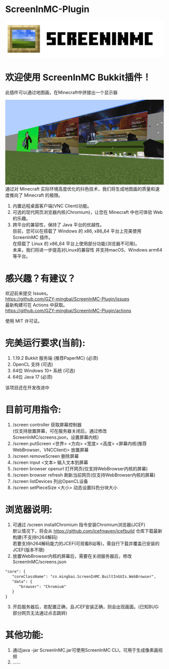 # ScreenInMC-Plugin
![ScreenInMC Logo(Temporary) By zhuWin](https://github.com/GZY-mingbai/ScreenInMC-Plugin/blob/master/logo.png?raw=true)
# 欢迎使用 ScreenInMC Bukkit插件！
此插件可以通过地图画，在Minecraft中拼接出一个显示器

![Example](https://github.com/GZY-mingbai/ScreenInMC-Plugin/blob/master/example.png?raw=true)  
通过对 Minecraft 实际环境高度优化的抖色技术，我们将生成地图画的质量和速度推向了 Minecraft 的极限。
1. 内置远程桌面客户端(VNC Client)功能。
2. 可选的现代网页浏览器内核(Chromium)，让您在 Minecraft 中也可体验 Web 的乐趣。
3. 跨平台的兼容性，保持了 Java 平台的优越性。  
目前，您可以在搭载了 Windows 的 x86, x86_64 平台上完美使用 ScreenInMC 插件。  
在搭载了 Linux 的 x86_64 平台上使用部分功能(浏览器不可用)。  
未来，我们将进一步提高对Linux的兼容性 并支持macOS、Windows arm64等平台。  

# 感兴趣？有建议？
欢迎前来提交 Issues。  
https://github.com/GZY-mingbai/ScreenInMC-Plugin/issues  
最新构建可在 Actions 中获取。  
https://github.com/GZY-mingbai/ScreenInMC-Plugin/actions  

使用 MIT 许可证。

# 完美运行要求(当前): 
1. 1.19.2 Bukkit 服务端 (推荐PaperMC) (必须)
2. OpenCL 支持 (可选)
3. 64位 Windows 10+ 系统 (可选)
4. 64位 Java 17 (必须)

该项目还在开发改进中

# 目前可用指令:
1. /screen controller 获取屏幕控制器  
(仅支持放置屏幕，可在服务器关闭后，通过修改ScreenInMC/screens.json，设置屏幕内核)
2. /screen putScreen <世界> <X> <Y> <Z> <方向> <宽度> <高度> <屏幕内核(推荐WebBrowser、VNCClient)> 放置屏幕
3. /screen removeScreen <ID> 删除屏幕
4. /screen input <ID> <文本> 输入文本到屏幕
5. /screen browser <ID> openurl <URL> 打开网页(仅支持WebBrowser内核的屏幕)
6. /screen browser <ID> refresh 刷新当前网页(仅支持WebBrowser内核的屏幕)
7. /screen listDevices 列出OpenCL设备
8. /screen setPieceSize <大小> 动态设置抖色分块大小

# 浏览器说明:
1. 可通过 /screen installChromium 指令安装Chromium浏览器(JCEF)  
默认情况下，将会从 https://github.com/jcefmaven/jcefbuild 仓库下载最新构建(不支持h264解码)  
若要支持h264解码能力的JCEF(可观看B站等)，需自行下载并覆盖已安装的JCEF(版本不限)
2. 放置WebBrowser内核的屏幕后，需要在关闭服务器后，修改ScreenInMC/screens.json  
```   
"core": {
   "coreClassName": "cn.mingbai.ScreenInMC.BuiltInGUIs.WebBrowser",
   "data": {
      "browser": "Chromium"
   }
}
```
3. 开启服务器后，若配置正确，且JCEF安装正确，则会出现画面。(已知BUG: 部分网页无法通过点击跳转)
# 其他功能:
1. 通过java -jar ScreenInMC.jar可使用ScreenInMC CLI，可用于生成像素画视频
2. ……